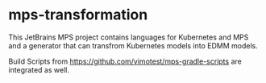 # mps-transformation

This JetBrains MPS project contains languages for Kubernetes and MPS and a generator that can transfrom Kubernetes models into EDMM models.

Build Scripts from https://github.com/vimotest/mps-gradle-scripts are integrated as well.
